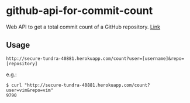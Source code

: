 # github-api-for-commit-count
Web API to get a total commit count of a GitHub repository.
[Link](http://secure-tundra-40881.herokuapp.com/)

## Usage

`http://secure-tundra-40881.herokuapp.com/count?user=[username]&repo=[repository]`

e.g.:

```shell
$ curl "http://secure-tundra-40881.herokuapp.com/count?user=vim&repo=vim"
9790
```